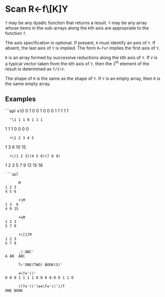 <div style="display: none;">
  \
</div>






<h1 class="heading"><span class="name">Scan</span> <span class="command">R←f\[K]Y</span></h1>



`f` may be any dyadic function that returns a result.  `Y` may be any array whose items in the sub-arrays along the `K`th axis are appropriate to the function `f`.


The axis specification is optional.  If present, `K` must identify an axis of `Y`.  If absent, the last axis of `Y` is implied.  The form `R←f⍀Y` implies the first axis of `Y`.


`R` is an array formed by successive reductions along the `K`th axis of `Y`.  If `V` is a typical vector taken from the `K`th axis of `Y`, then the `I`<sup>th</sup> element of the result is determined as `f/I↑V`.


The shape of `R` is the same as the shape of `Y`.  If `Y` is an empty array, then `R` is the same empty array.


<h2 class="example">Examples</h2>
```apl
      ∨\0 0 1 0 0 1 0
0 0 1 1 1 1 1
 
      ^\1 1 1 0 1 1 1
1 1 1 0 0 0 0
 
      +\1 2 3 4 5
1 3 6 10 15
 
      +\(1 2 3)(4 5 6)(7 8 9)
 1 2 3  5 7 9  12 15 18
```
```apl

      M
1 2 3
4 5 6
 
      +\M
1 3  6
4 9 15
 
      +⍀M
1 2 3
5 7 9
 
      +\[1]M
1 2 3
5 7 9
 
      ,\'ABC'
A AB  ABC
 
      T←'ONE(TWO) BOOK(S)'
 
      ≠\T∊'()'
0 0 0 1 1 1 1 0 0 0 0 0 0 1 1 0
 
      ((T∊'()')⍱≠\T∊'()')/T
ONE BOOK
 
```


